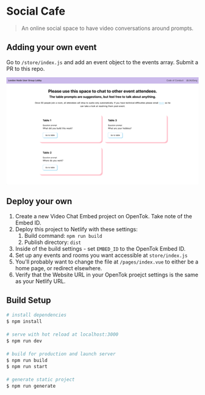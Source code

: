 # Social Cafe

> An online social space to have video conversations around prompts.

## Adding your own event

Go to `/store/index.js` and add an event object to the events array. Submit a PR to this repo. 

![](./docs/screenshot.png)

## Deploy your own

1. Create a new Video Chat Embed project on OpenTok. Take note of the Embed ID.
2. Deploy this project to Netlify with these settings:
    1. Build command: `npm run build`
    2. Publish directory: `dist`
3. Inside of the build settings - set `EMBED_ID` to the OpenTok Embed ID.
4. Set up any events and rooms you want accessible at `store/index.js`
5. You'll probably want to change the file at `/pages/index.vue` to either be a home page, or redirect elsewhere.
6. Verify that the Website URL in your OpenTok proejct settings is the same as your Netlify URL.

## Build Setup

```bash
# install dependencies
$ npm install

# serve with hot reload at localhost:3000
$ npm run dev

# build for production and launch server
$ npm run build
$ npm run start

# generate static project
$ npm run generate
```